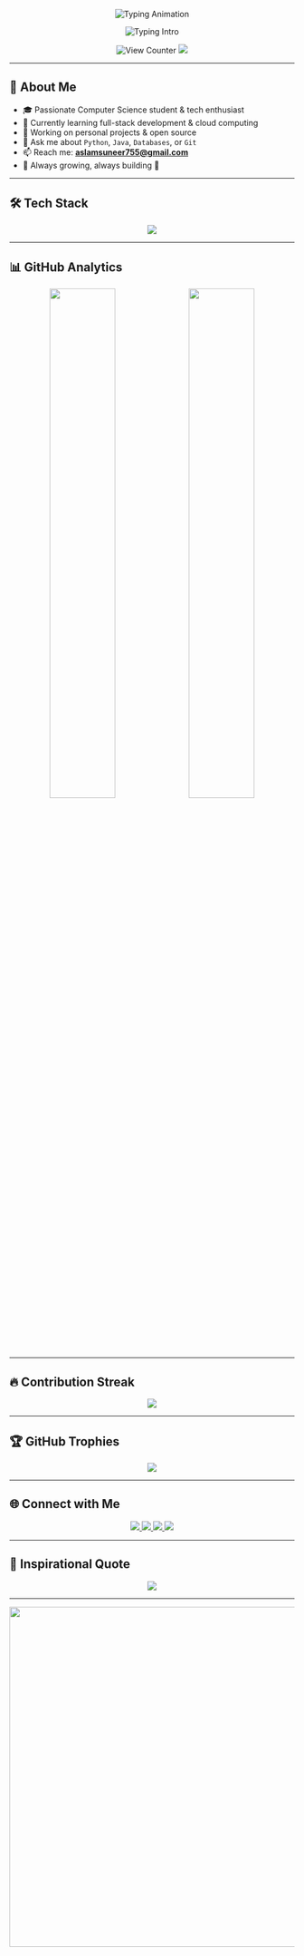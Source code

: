 <p align="center">
  <img src="https://readme-typing-svg.herokuapp.com?font=Fira+Code&weight=600&size=26&duration=2500&pause=1000&color=00F9A6&center=true&vCenter=true&width=500&lines=Aslam+Suneer;Open+Source+Contributor;Full+Stack+Developer" alt="Typing Animation" />
</p>


<p align="center">
  <img src="https://readme-typing-svg.demolab.com?font=Fira+Code&weight=500&size=24&duration=4000&pause=1000&color=2EC4B6&center=true&vCenter=true&width=600&lines=Open+Source+Contributor;Full-Stack+Developer;Lifelong+Learner;Problem+Solver;Tech+Explorer" alt="Typing Intro" />
</p>

<p align="center">
  <img src="https://komarev.com/ghpvc/?username=aslamsuneer&label=Profile+Views&color=2EC4B6&style=flat-square" alt="View Counter" />
  <img src="https://img.shields.io/github/followers/aslamsuneer?label=Followers&style=flat-square&color=2EC4B6" />
</p>

---

## 🚀 About Me

- 🎓 Passionate Computer Science student & tech enthusiast  
- 🌱 Currently learning full-stack development & cloud computing  
- 🔭 Working on personal projects & open source  
- 💬 Ask me about `Python`, `Java`, `Databases`, or `Git`  
- 📫 Reach me: **aslamsuneer755@gmail.com**  
- 🧠 Always growing, always building 🚀  

---

## 🛠 Tech Stack

<p align="center">
  <img src="https://skillicons.dev/icons?i=python,java,cpp,c,mysql,oracle,git,github,vscode,linux" />
</p>

---

## 📊 GitHub Analytics

<p align="center">
  <img width="48%" src="https://github-readme-stats.vercel.app/api?username=aslamsuneer&show_icons=true&theme=github_dark&hide_border=true&count_private=true" />
  <img width="48%" src="https://github-readme-stats.vercel.app/api/top-langs/?username=aslamsuneer&layout=compact&theme=github_dark&hide_border=true" />
</p>

---

## 🔥 Contribution Streak

<p align="center">
  <img src="https://streak-stats.demolab.com/?user=aslamsuneer&theme=github-dark&hide_border=true&border_radius=6" />
</p>

---

## 🏆 GitHub Trophies

<p align="center">
  <img src="https://github-profile-trophy.vercel.app/?username=aslamsuneer&theme=onedark&no-frame=true&no-bg=true&margin-w=12" />
</p>

---

## 🌐 Connect with Me

<p align="center">
  <a href="https://www.linkedin.com/in/aslam-suneer-32738024a/">
    <img src="https://img.shields.io/badge/LinkedIn-%230077B5?style=for-the-badge&logo=linkedin&logoColor=white" />
  </a>
  <a href="https://facebook.com/aslam.suneer.5">
    <img src="https://img.shields.io/badge/Facebook-%231877F2?style=for-the-badge&logo=facebook&logoColor=white" />
  </a>
  <a href="https://instagram.com/___aslam._">
    <img src="https://img.shields.io/badge/Instagram-%23E4405F?style=for-the-badge&logo=instagram&logoColor=white" />
  </a>
  <a href="mailto:aslamsuneer755@gmail.com">
    <img src="https://img.shields.io/badge/Gmail-D14836?style=for-the-badge&logo=gmail&logoColor=white" />
  </a>
</p>

---

## 📌 Inspirational Quote

<p align="center">
  <img src="https://quotes-github-readme.vercel.app/api?type=horizontal&theme=tokyonight" />
</p>

---

<p align="center">
  <img src="https://user-images.githubusercontent.com/74038190/212750147-854a394f-fee9-4080-9770-78a4b7ece53f.gif" width="600" />
</p>
